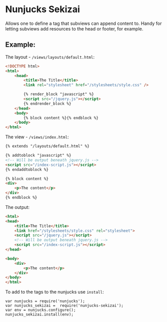 # Nunjucks Sekizai

Allows one to define a tag that subviews can append content to. Handy for
letting subviews add resources to the head or footer, for example.

## Example:

The layout - `/views/layouts/default.html`:

```HTML
<!DOCTYPE html>
<html>
    <head>
        <title>The Title</title>
        <link rel="stylesheet" href="/stylesheets/style.css" />

        {% render_block "javascript" %}
        <script src="/jquery.js"></script>
        {% endrender_block %}
    </head>
    <body>
        {% block content %}{% endblock %}
    </body>
</html>
```

The view - `/views/index.html`:

```HTML
{% extends "/layouts/default.html" %}

{% addtoblock "javascript" %}
<!-- Will be output beneath jquery.js -->
<script src="/index-script.js"></script>
{% endaddtoblock %}

{% block content %}
<div>
    <p>The content</p>
</div>
{% endblock %}
```

The output:

```HTML
<html>
<head>
    <title>The Title</title>
    <link href="/stylesheets/style.css" rel="stylesheet">
    <script src="/jquery.js"></script>
    <!-- Will be output beneath jquery.js -->
    <script src="/index-script.js"></script>
</head>

<body>
    <div>
        <p>The content</p>
    </div>
</body>
</html>
```

To add to the tags to the nunjucks use `install`:

```javscript
var nunjucks = require('nunjucks');
var nunjucks_sekizai =  require('nunjucks-sekizai');
var env = nunjucks.configure();
nunjucks_sekizai.install(env);
```
